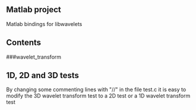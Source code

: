 Matlab project
----
Matlab bindings for libwavelets

Contents
----

###wavelet_transform


1D, 2D and 3D tests
----
By changing some commenting lines with "//" in the file test.c it is easy to modify the 3D wavelet transform test to a 2D test or a 1D wavelet transform test